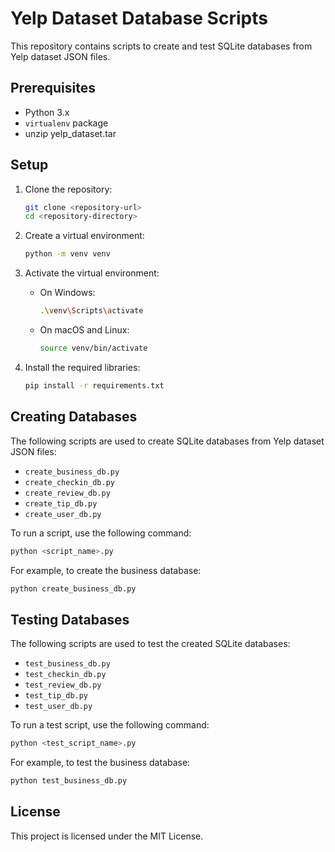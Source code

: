 # Yelp Dataset Database Scripts

This repository contains scripts to create and test SQLite databases from Yelp dataset JSON files.

## Prerequisites

- Python 3.x
- `virtualenv` package
- unzip yelp_dataset.tar

## Setup

1. Clone the repository:

    ```sh
    git clone <repository-url>
    cd <repository-directory>
    ```

2. Create a virtual environment:

    ```sh
    python -m venv venv
    ```

3. Activate the virtual environment:

    - On Windows:

        ```sh
        .\venv\Scripts\activate
        ```

    - On macOS and Linux:

        ```sh
        source venv/bin/activate
        ```

4. Install the required libraries:

    ```sh
    pip install -r requirements.txt
    ```

## Creating Databases

The following scripts are used to create SQLite databases from Yelp dataset JSON files:

- `create_business_db.py`
- `create_checkin_db.py`
- `create_review_db.py`
- `create_tip_db.py`
- `create_user_db.py`

To run a script, use the following command:

```sh
python <script_name>.py
```

For example, to create the business database:

```sh
python create_business_db.py
```

## Testing Databases

The following scripts are used to test the created SQLite databases:

- `test_business_db.py`
- `test_checkin_db.py`
- `test_review_db.py`
- `test_tip_db.py`
- `test_user_db.py`

To run a test script, use the following command:

```sh
python <test_script_name>.py
```

For example, to test the business database:

```sh
python test_business_db.py
```

## License

This project is licensed under the MIT License.
